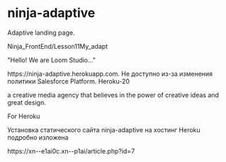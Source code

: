 # ninja-adaptive
Adaptive landing page. 
<p>Ninja_FrontEnd/Lesson11My_adapt</p>
<p>"Hello! We are Loom Studio..."</p>
<p>https://ninja-adaptive.herokuapp.com. Не доступно из-за изменения политики Salesforce Platform.
Heroku-20</p>
<p>
a creative media agency that believes in the power of creative ideas and great design.
</p>
 <p>For Heroku</p>
<p>Установка статического сайта ninja-adaptive на хостинг Heroku подробно изложена</p>
 <p>https://xn--e1ai0c.xn--p1ai/article.php?id=7</p>
